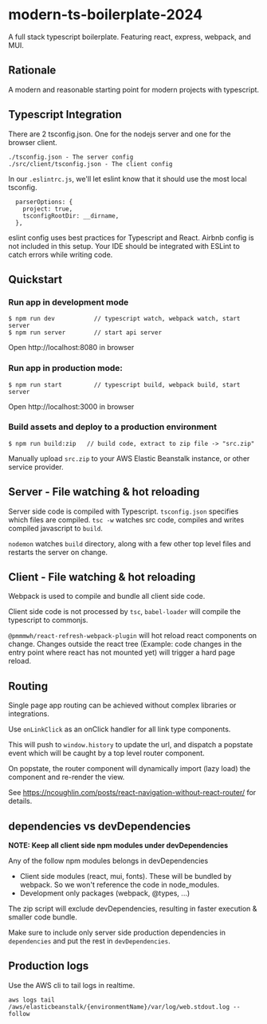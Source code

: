 # modern-ts-boilerplate-2024

A full stack typescript boilerplate.
Featuring react, express, webpack, and MUI.

## Rationale

A modern and reasonable starting point for modern projects with typescript.

## Typescript Integration

There are 2 tsconfig.json. One for the nodejs server and one for the browser client.

```
./tsconfig.json - The server config
./src/client/tsconfig.json - The client config
```

In our `.eslintrc.js`, we'll let eslint know that it should use the most local tsconfig.

```
  parserOptions: {
    project: true,
    tsconfigRootDir: __dirname,
  },
```

eslint config uses best practices for Typescript and React.  Airbnb config is not included in this setup.
Your IDE should be integrated with ESLint to catch errors while writing code.

## Quickstart

### Run app in development mode

```
$ npm run dev           // typescript watch, webpack watch, start server
$ npm run server        // start api server
```
Open http://localhost:8080 in browser

### Run app in production mode:

```
$ npm run start         // typescript build, webpack build, start server
```
Open http://localhost:3000 in browser

### Build assets and deploy to a production environment

```
$ npm run build:zip   // build code, extract to zip file -> "src.zip"
```

Manually upload `src.zip` to your AWS Elastic Beanstalk instance, or other service provider.

## Server - File watching & hot reloading

Server side code is compiled with Typescript.  `tsconfig.json` specifies which files are compiled.
`tsc -w` watches src code, compiles and writes compiled javascript to `build`.

`nodemon` watches `build` directory, along with a few other top level files and restarts the server on change.


## Client - File watching & hot reloading

Webpack is used to compile and bundle all client side code.

Client side code is not processed by `tsc`, `babel-loader` will compile the typescript to commonjs.

`@pmmmwh/react-refresh-webpack-plugin` will hot reload react components on change.
Changes outside the react tree (Example: code changes in the entry point where react has not mounted yet) will trigger a hard page reload.

## Routing

Single page app routing can be achieved without complex libraries or integrations.

Use `onLinkClick` as an onClick handler for all link type components.

This will push to `window.history` to update the url, and dispatch a popstate event which will be caught by a top level router component.

On popstate, the router component will dynamically import (lazy load) the component and re-render the view.

See https://ncoughlin.com/posts/react-navigation-without-react-router/ for details.

## dependencies vs devDependencies

**NOTE: Keep all client side npm modules under devDependencies**

Any of the follow npm modules belongs in devDependencies
  - Client side modules (react, mui, fonts).  These will be bundled by webpack.  So we won't reference the code in node_modules.
  - Development only packages (webpack, @types, ...)

The zip script will exclude devDependencies, resulting in faster execution & smaller code bundle.

Make sure to include only server side production dependencies in `dependencies` and put the rest in `devDependencies`.


## Production logs

Use the AWS cli to tail logs in realtime.

```
aws logs tail /aws/elasticbeanstalk/{environmentName}/var/log/web.stdout.log --follow
```